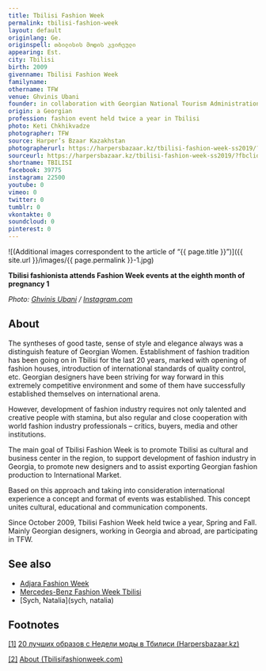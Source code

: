 ```yaml
---
title: Tbilisi Fashion Week
permalink: tbilisi-fashion-week
layout: default
originlang: Ge.
originspell: თბილისის მოდის კვირეული
appearing: Est.
city: Tbilisi
birth: 2009
givenname: Tbilisi Fashion Week
familyname:
othername: TFW
venue: Ghvinis Ubani
founder: in collaboration with Georgian National Tourism Administration
origin: a Georgian
profession: fashion event held twice a year in Tbilisi
photo: Keti Chkhikvadze
photographer: TFW
source: Harper’s Bzaar Kazakhstan
photographerurl: https://harpersbazaar.kz/tbilisi-fashion-week-ss2019/?fbclid=IwAR0fYHTsa8b856Aw3iwlDx0qDjwuzZfBOrva4x2A59LanvVy8DKbKjwLtBA
sourceurl: https://harpersbazaar.kz/tbilisi-fashion-week-ss2019/?fbclid=IwAR0fYHTsa8b856Aw3iwlDx0qDjwuzZfBOrva4x2A59LanvVy8DKbKjwLtBA
shortname: TBILISI
facebook: 39775
instagram: 22500
youtube: 0
vimeo: 0
twitter: 0
tumblr: 0
vkontakte: 0
soundcloud: 0
pinterest: 0
---
```



![(Additional images correspondent to the article of “{{ page.title }}”)]({{ site.url }}/images/{{ page.permalink }}-1.jpg)

**Tbilisi fashionista attends Fashion Week events at the eighth month of pregnancy 1**

*Photo: [Ghvinis Ubani](ghvinis-ubani) / [Instagram.com](https://www.instagram.com/explore/locations/589037554798900/ghvinis-ubani)*

## About

The syntheses of good taste, sense of style and elegance always was a distinguish feature of Georgian Women.
Establishment of fashion tradition has been going on in Tbilisi for the last 20 years, marked with opening of fashion houses, introduction of international standards of quality control, etc. Georgian designers have been striving for way forward in this extremely competitive environment and some of them have successfully established themselves on international arena.

However, development of fashion industry requires not only talented and creative people with stamina, but also regular and close cooperation with world fashion industry professionals – critics, buyers, media and other institutions.

The main goal of Tbilisi Fashion Week is to promote Tbilisi as cultural and business center in the region, to support development of fashion industry in Georgia, to promote new designers and to assist exporting Georgian fashion production to International Market.

Based on this approach and taking into consideration international experience a concept and format of events was established. This concept unites cultural, educational and communication components.

Since October 2009, Tbilisi Fashion Week held twice a year, Spring and Fall. Mainly Georgian designers, working in Georgia and abroad, are participating in TFW.

## See also

+ [Adjara Fashion Week](adjara-fashion-week)
+ [Mercedes-Benz Fashion Week Tbilisi](mercedes-benz-fashion-week-tbilisi)
+ [Sych, Natalia](sych, natalia)


## Footnotes

[[1]](#a1) <span id="f1"></span> [20 лучших oбразов c Недели моды в Тбилиси (Harpersbazaar.kz)](https://harpersbazaar.kz/tbilisi-fashion-week-ss2019/?fbclid=IwAR0fYHTsa8b856Aw3iwlDx0qDjwuzZfBOrva4x2A59LanvVy8DKbKjwLtBA)

[[2]](#a2) <span id="f2"></span> [About (Tbilisifashionweek.com)](http://www.tbilisifashionweek.com/about/tfw/)
